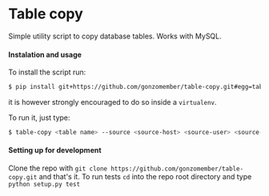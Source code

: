 # Table copy

Simple utility script to copy database tables. Works with MySQL.

#### Instalation and usage

To install the script run:
```sh
$ pip install git+https://github.com/gonzomember/table-copy.git#egg=table_copy
```
it is however strongly encouraged to do so inside a `virtualenv`.

To run it, just type:
```sh
$ table-copy <table name> --source <source-host> <source-user> <source-pass> <source-db> --target <target-host> <target-user> <target-pass> <target-db>
```

#### Setting up for development

Clone the repo with `git clone https://github.com/gonzomember/table-copy.git` and that's it. To run tests `cd` into the repo root directory and type `python setup.py test`
